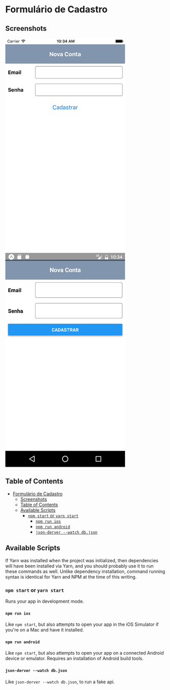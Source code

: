 # Formulário de Cadastro

## Screenshots

![Formulário de Cadastro App](./screenshot01.png)
![Formulário de Cadastro App](./screenshot02.png)

## Table of Contents

- [Formulário de Cadastro](#formul%C3%A1rio-de-cadastro)
  - [Screenshots](#screenshots)
  - [Table of Contents](#table-of-contents)
  - [Available Scripts](#available-scripts)
    - [`npm start` or `yarn start`](#npm-start-or-yarn-start)
      - [`npm run ios`](#npm-run-ios)
      - [`npm run android`](#npm-run-android)
      - [`json-derver --watch db.json`](#json-derver---watch-dbjson)


## Available Scripts

If Yarn was installed when the project was initialized, then dependencies will have been installed via Yarn, and you should probably use it to run these commands as well. Unlike dependency installation, command running syntax is identical for Yarn and NPM at the time of this writing.

### `npm start` or `yarn start`

Runs your app in development mode.


#### `npm run ios`

Like `npm start`, but also attempts to open your app in the iOS Simulator if you're on a Mac and have it installed.

#### `npm run android`

Like `npm start`, but also attempts to open your app on a connected Android device or emulator. Requires an installation of Android build tools.

#### `json-derver --watch db.json`
Like `json-derver --watch db.json`, to run a fake api. 
